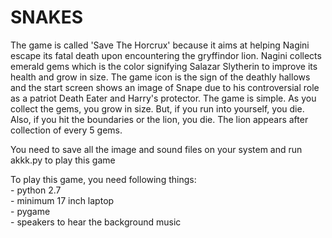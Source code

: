 # SNAKES
The game is called 'Save The Horcrux' because it aims at helping Nagini escape its fatal death upon encountering the gryffindor lion.
Nagini collects emerald gems which is the color signifying Salazar Slytherin to improve its health and grow in size.
The game icon is the sign of the deathly hallows and the start screen shows an image of Snape due to his controversial role as a patriot Death Eater and Harry's protector.
The game is simple.
As you collect the gems, you grow in size. But, if you run into yourself, you die. Also, if you hit the boundaries or the lion, you die.
The lion appears after collection of every 5 gems. 

You need to save all the image and sound files on your system and run akkk.py to play this game

To play this game, you need following things:<br />
    - python 2.7<br />
    - minimum 17 inch laptop<br />
    - pygame<br /> 
    - speakers to hear the background music<br />
    
